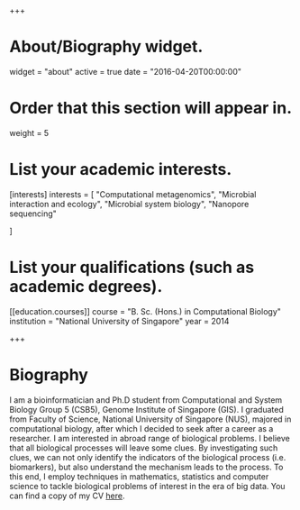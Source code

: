 +++
# About/Biography widget.
widget = "about"
active = true
date = "2016-04-20T00:00:00"

# Order that this section will appear in.
weight = 5

# List your academic interests.
[interests]
  interests = [
    "Computational metagenomics",
    "Microbial interaction and ecology",
    "Microbial system biology",
    "Nanopore sequencing"

  ]

# List your qualifications (such as academic degrees).
[[education.courses]]
  course = "B. Sc. (Hons.) in Computational Biology"
  institution = "National University of Singapore"
  year = 2014


+++

# Biography


I am a bioinformatician and Ph.D student from Computational and System Biology Group 5 (CSB5), Genome Institute of Singapore (GIS). I graduated from Faculty of Science, National University of Singapore (NUS), majored in computational biology, after which I decided to seek after a career as a researcher.
I am interested in abroad range of biological problems. I believe that all biological processes will leave some clues. By investigating such clues, we can not only identify the indicators of the biological process (i.e. biomarkers), but also understand the mechanism leads to the process. To this end, I employ techniques in mathematics, statistics and computer science to tackle biological problems of interest in the era of big data.
You can find a copy of my CV [here](https://github.com/lch14forever/lchblogs/raw/master/static/files/lch_cv.pdf).
